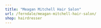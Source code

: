 ```yaml
---
title: "Meagan Mitchell Hair Salon"
url: /ferndale/meagan-mitchell-hair-salon/
shop: hairdresser
---
```

